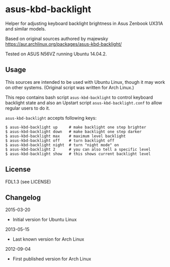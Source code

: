 asus-kbd-backlight
==================

Helper for adjusting keyboard backlight brightness in Asus Zenbook UX31A and similar models.

Based on original sources authored by majewsky https://aur.archlinux.org/packages/asus-kbd-backlight/

Tested on ASUS N56VZ running Ubuntu 14.04.2.


Usage
-----

This sources are intended to be used with Ubuntu Linux, though it may work on other systems.
(Original script was written for Arch Linux.)

This repo contains bash script `asus-kbd-backlight` to control keyboard backlight state
and also an Upstart script `asus-kbd-backlight.conf` to allow regular users to do it.

`asus-kbd-backlight` accepts following keys:

```
$ asus-kbd-backlight up     # make backlight one step brighter
$ asus-kbd-backlight down   # make backlight one step darker
$ asus-kbd-backlight max    # maximum level backlight
$ asus-kbd-backlight off    # turn backlight off
$ asus-kbd-backlight night  # turn "night mode" on
$ asus-kbd-backlight 2      # you can also tell a specific level
$ asus-kbd-backlight show   # this shows current backlight level
```


License
-------

FDL1.3 (see LICENSE)


Changelog
---------

2015-03-20

  * Initial version for Ubuntu Linux

2013-05-15

  * Last known version for Arch Linux

2012-09-04

  * First published version for Arch Linux

